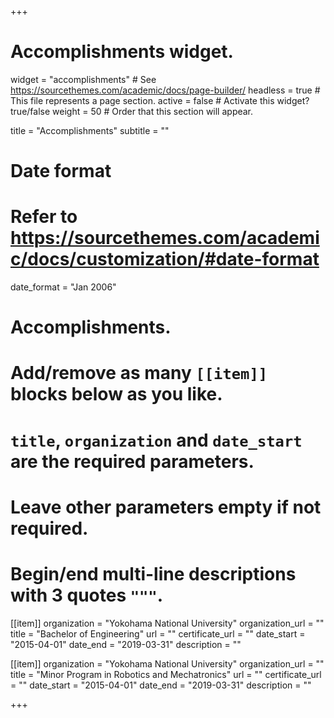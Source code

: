 +++
# Accomplishments widget.
widget = "accomplishments"  # See https://sourcethemes.com/academic/docs/page-builder/
headless = true  # This file represents a page section.
active = false  # Activate this widget? true/false
weight = 50  # Order that this section will appear.

title = "Accomplish&shy;ments"
subtitle = ""

# Date format
#   Refer to https://sourcethemes.com/academic/docs/customization/#date-format
date_format = "Jan 2006"

# Accomplishments.
#   Add/remove as many `[[item]]` blocks below as you like.
#   `title`, `organization` and `date_start` are the required parameters.
#   Leave other parameters empty if not required.
#   Begin/end multi-line descriptions with 3 quotes `"""`.

[[item]]
  organization = "Yokohama National University"
  organization_url = ""
  title = "Bachelor of Engineering"
  url = ""
  certificate_url = ""
  date_start = "2015-04-01"
  date_end = "2019-03-31"
  description = ""

[[item]]
  organization = "Yokohama National University"
  organization_url = ""
  title = "Minor Program in Robotics and Mechatronics"
  url = ""
  certificate_url = ""
  date_start = "2015-04-01"
  date_end = "2019-03-31"
  description = ""

+++
